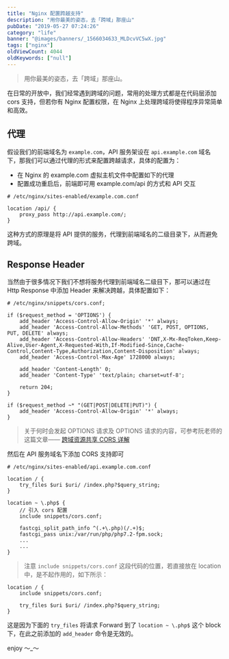 ```yaml
---
title: "Nginx 配置跨越支持"
description: "用你最美的姿态，去「跨域」那座山"
pubDate: "2019-05-27 07:24:26"
category: "life"
banner: "@images/banners/_1566034633_MLDcvVC5wX.jpg"
tags: ["nginx"]
oldViewCount: 4044
oldKeywords: ["null"]
---
```


> 用你最美的姿态，去「跨域」那座山。

在日常的开放中，我们经常遇到跨域的问题，常用的处理方式都是在代码层添加 cors 支持，但若你有 Nginx 配置权限，在 Nginx 上处理跨域将使得程序异常简单和高效。

## 代理
假设我们的前端域名为 `example.com`，API 服务架设在 `api.example.com` 域名下，那我们可以通过代理的形式来配置跨越请求，具体的配置为：

* 在  Nginx 的 example.com 虚拟主机文件中配置如下的代理
* 配置成功重启后，前端即可用 example.com/api 的方式和 API 交互

```
# /etc/nginx/sites-enabled/example.com.conf

location /api/ {
    proxy_pass http://api.example.com/;    
}
```

这种方式的原理是将 API 提供的服务，代理到前端域名的二级目录下，从而避免跨域。

## Response Header
当然由于很多情况下我们不想将服务代理到前端域名二级目下，那可以通过在 Http Response 中添加 Header 来解决跨越，具体配置如下：

```nginx
# /etc/nginx/snippets/cors.conf;

if ($request_method = 'OPTIONS') {
    add_header 'Access-Control-Allow-Origin' '*' always;
    add_header 'Access-Control-Allow-Methods' 'GET, POST, OPTIONS, PUT, DELETE' always;
    add_header 'Access-Control-Allow-Headers' 'DNT,X-Mx-ReqToken,Keep-Alive,User-Agent,X-Requested-With,If-Modified-Since,Cache-Control,Content-Type,Authorization,Content-Disposition' always;
    add_header 'Access-Control-Max-Age' 1728000 always;

    add_header 'Content-Length' 0;
    add_header 'Content-Type' 'text/plain; charset=utf-8';

    return 204;
}

if ($request_method ~* "(GET|POST|DELETE|PUT)") {
    add_header 'Access-Control-Allow-Origin' '*' always;
}
```

> 关于何时会发起 OPTIONS 请求及 OPTIONS 请求的内容，可参考阮老师的这篇文章—— [跨域资源共享 CORS 详解](http://www.ruanyifeng.com/blog/2016/04/cors.html)

然后在 API 服务域名下添加 CORS 支持即可

```nginx
# /etc/nginx/sites-enabled/api.example.com.conf

location / {
    try_files $uri $uri/ /index.php?$query_string;
}

location ~ \.php$ {
    // 引入 cors 配置
    include snippets/cors.conf;

    fastcgi_split_path_info ^(.+\.php)(/.+)$;
    fastcgi_pass unix:/var/run/php/php7.2-fpm.sock;
    ...
    ...
}
```

> 注意 `include snippets/cors.conf` 这段代码的位置，若直接放在 location 中，是不起作用的，如下所示：

```nginx
location / {
    include snippets/cors.conf;

    try_files $uri $uri/ /index.php?$query_string;
}
```

这是因为下面的 `try_files` 将请求 Forward 到了 `location ~ \.php$`  这个 block 下，在此之前添加的 `add_header` 命令是无效的。

enjoy ～_～
